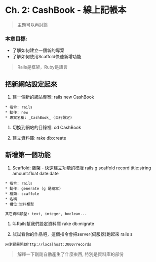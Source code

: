 # Ch. 2: CashBook - 線上記帳本
> 主題可以再討論

### 本章目標:

* 了解如何建立一個新的專案
* 了解如何使用Scaffold快速新增功能

> Rails是框架，Ruby是語言

## 把新網站設定起來

  1. 建一個新的網站專案:
        rails new CashBook

    * 指令: rails 
    * 動作: new 
    * 專案名稱: _CashBook_ (自行設定)

  1. 切換到網站的目錄裡:
        cd CashBook

  1. 建立資料庫:
        rake db:create


## 新增第一個功能

  1. Scaffold: 鷹架 - 快速建立功能的模版
        rails g scaffold record title:string amount:float date:date

    * 指令: rails 
    * 動作: generate (g 是縮寫)
    * 種類: scaffole
    * 名稱
    * 欄位:資料類型

    其它資料類型: text, integer, boolean...

  1. 叫Rails幫我們設定資料庫
        rake db:migrate

  1. 試試看你的作品吧，這個指令會把server(伺服器)跑起來
        rails s

    用瀏覽器開啟http://localhost:3000/records

> 解釋一下剛剛自動產生了什麼東西, 特別是資料庫的部份
